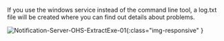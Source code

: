 If you use the windows service instead of the command line tool, a log.txt file will be created where you can find out details about problems.

![Notification-Server-OHS-ExtractExe-01](/img/content/Notification-Server-OHS-ExtractExe-01.png){:class="img-responsive" }